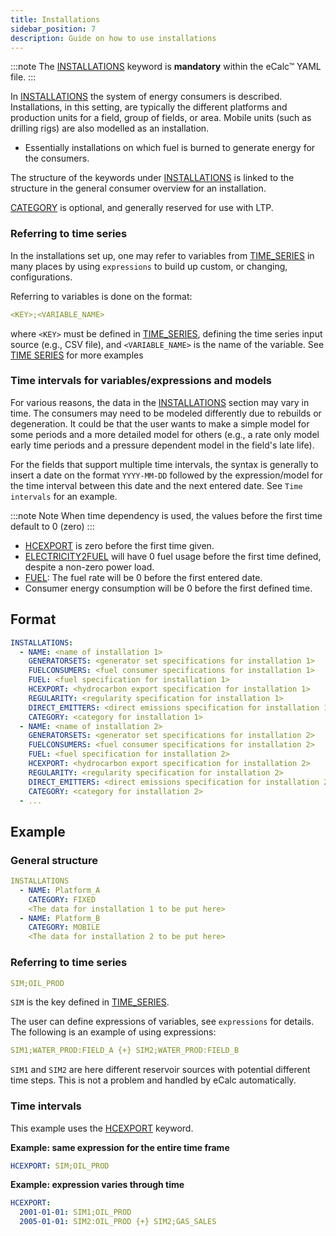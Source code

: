 ```yaml
---
title: Installations
sidebar_position: 7
description: Guide on how to use installations
---
```


:::note
The [INSTALLATIONS](/about/references/keywords/INSTALLATIONS.md) keyword is **mandatory** within the eCalc™ YAML file.
:::

In [INSTALLATIONS](/about/references/keywords/INSTALLATIONS.md) the system of energy consumers is described. Installations, in this setting, are typically the different platforms and production units for a field, group of fields, or area. Mobile units (such as drilling rigs) are also modelled as an installation.

* Essentially installations on which fuel is burned to generate energy for the consumers.

The structure of the keywords under [INSTALLATIONS](/about/references/keywords/INSTALLATIONS.md)
is linked to the structure in the general consumer overview for an installation.

[CATEGORY](/about/references/keywords/CATEGORY.md) is optional, and generally reserved for use with LTP.

### Referring to time series
In the installations set up, one may refer to variables from [TIME_SERIES](/about/references/keywords/TIME_SERIES.md)
in many places by using `expressions` to build up custom, or changing, configurations.

Referring to variables is done on the format:

~~~~~~~~yaml
<KEY>;<VARIABLE_NAME>
~~~~~~~~

where `<KEY>` must be defined in [TIME_SERIES](/about/modelling/setup/time_series.md), defining the time series input source
(e.g., CSV file), and `<VARIABLE_NAME>` is the name of the variable.
See [TIME SERIES](/about/modelling/setup/time_series.md) for more examples

### Time intervals for variables/expressions and models

For various reasons, the data in the [INSTALLATIONS](/about/references/keywords/INSTALLATIONS.md) section may vary in time.
The consumers may need to be modeled differently due to rebuilds or degeneration. It could be that the user wants to
make a simple model for some periods and a more detailed model for others (e.g., a rate only model early time periods and a pressure
dependent model in the field's late life).

For the fields that support multiple time intervals, the syntax is generally to insert a
date on the format `YYYY-MM-DD` followed by the expression/model for the time interval between
this date and the next entered date. See `Time intervals` for an example.

:::note Note
When time dependency is used, the values before the first time default to 0 (zero)
:::

* [HCEXPORT](/about/references/keywords/HCEXPORT.md) is zero before the first time given.
* [ELECTRICITY2FUEL](/about/references/keywords/ELECTRICITY2FUEL.md) will have 0 fuel usage before the first time defined, despite a non-zero power load.
* [FUEL](/about/references/keywords/FUEL.md): The fuel rate will be 0 before the first entered date.
* Consumer energy consumption will be 0 before the first defined time.

## Format
~~~~~~~~yaml
INSTALLATIONS:
  - NAME: <name of installation 1>
    GENERATORSETS: <generator set specifications for installation 1>
    FUELCONSUMERS: <fuel consumer specifications for installation 1>
    FUEL: <fuel specification for installation 1>
    HCEXPORT: <hydrocarbon export specification for installation 1>
    REGULARITY: <regularity specification for installation 1>
    DIRECT_EMITTERS: <direct emissions specification for installation 1>
    CATEGORY: <category for installation 1>
  - NAME: <name of installation 2>
    GENERATORSETS: <generator set specifications for installation 2>
    FUELCONSUMERS: <fuel consumer specifications for installation 2>
    FUEL: <fuel specification for installation 2>
    HCEXPORT: <hydrocarbon export specification for installation 2>
    REGULARITY: <regularity specification for installation 2>
    DIRECT_EMITTERS: <direct emissions specification for installation 2>
    CATEGORY: <category for installation 2>
  - ...
~~~~~~~~

## Example
### General structure
~~~~~~~~yaml
INSTALLATIONS
  - NAME: Platform_A
    CATEGORY: FIXED
    <The data for installation 1 to be put here>
  - NAME: Platform_B
    CATEGORY: MOBILE
    <The data for installation 2 to be put here>
~~~~~~~~

### Referring to time series
~~~~~~~~yaml
SIM;OIL_PROD
~~~~~~~~

`SIM` is the key defined in [TIME_SERIES](/about/references/keywords/TIME_SERIES.md).

The user can define expressions of variables,
see `expressions` for details. The following is an example of using expressions:

~~~~~~~~yaml
SIM1;WATER_PROD:FIELD_A {+} SIM2;WATER_PROD:FIELD_B
~~~~~~~~

`SIM1` and `SIM2` are here different reservoir sources with potential different time steps.
This is not a problem and handled by eCalc automatically.

### Time intervals
This example uses the [HCEXPORT](/about/references/keywords/HCEXPORT.md) keyword.

**Example: same expression for the entire time frame**

~~~~~~~~yaml
HCEXPORT: SIM;OIL_PROD
~~~~~~~~

**Example: expression varies through time**

~~~~~~~~yaml
HCEXPORT:
  2001-01-01: SIM1;OIL_PROD
  2005-01-01: SIM2:OIL_PROD {+} SIM2;GAS_SALES
~~~~~~~~

